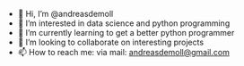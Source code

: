 - 👋 Hi, I’m @andreasdemoll
- 👀 I’m interested in data science and python programming
- 🌱 I’m currently learning to get a better python programmer
- 💞️ I’m looking to collaborate on interesting projects
- 📫 How to reach me: via mail: andreasdemoll@gmail.com 

<!---
andreasdemoll/andreasdemoll is a ✨ special ✨ repository because its `README.md` (this file) appears on your GitHub profile.
You can click the Preview link to take a look at your changes.
--->

